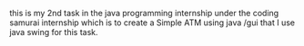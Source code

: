 
this is my 2nd task in the java programming internship under the coding samurai internship which is to create a Simple ATM using java /gui that I use java swing for this task.
